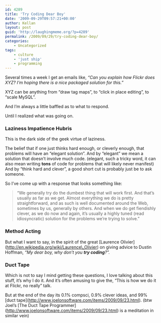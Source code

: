 ```yaml
---
id: 4289
title: 'Try Coding Dear Boy'
date: '2009-09-29T09:57:21+00:00'
author: Kellan
layout: post
guid: 'http://laughingmeme.org/?p=4289'
permalink: /2009/09/29/try-coding-dear-boy/
categories:
    - Uncategorized
tags:
    - culture
    - 'just ship'
    - programming
---
```


Several times a week I get an emails like, *“Can you explain how Flickr does XYZ? I’m hoping there is a nice packaged solution for this.”*

XYZ can be anything from “draw tag maps”, to “click in place editing”, to “scale MySQL”.

And I’m always a little baffled as to what to respond.

Until I realized what was going on.

### Laziness Impatience Hubris

This is the dark side of the geek virtue of laziness.

The belief that if one just thinks hard enough, or cleverly enough, that problems will have an “elegant solution”. And by “elegant” we mean a solution that doesn’t involve much code. (elegant, such a tricky word, it can also mean writing **tons** of code for problems that will likely never manifest) And by “think hard and clever”, a good short cut is probably just be to ask someone.

So I’ve come up with a response that looks something like:

> “We generally try do the dumbest thing that will work first. And that’s usually as far as we get. Almost everything we do is pretty straightforward, and as such is well documented around the Web, sometimes by us, generally by others. And when we do get fiendishly clever, as we do now and again, it’s usually a highly tuned (read idiosyncratic) solution for the problems we’re trying to solve.”

### Method Acting

But what I want to say, in the spirit of the great \[Laurence Olivier\](http://en.wikipedia.org/wiki/Laurence\_Olivier) on giving advice to Dustin Hoffman, *“My dear boy, why don’t you **try coding**?”.*

### Duct Tape

Which is not to say I mind getting these questions, I love talking about this stuff, it’s why I do it. And it’s often amusing to give the, “This is how we do it at Flickr, no really” talk.

But at the end of the day its 0.1% compsci, 0.9% clever ideas, and 99% \[duct tape\](http://www.joelonsoftware.com/items/2009/09/23.html). (btw Joel’s \[The Duct Tape Programmer\](http://www.joelonsoftware.com/items/2009/09/23.html) is a meditation in similar vein)